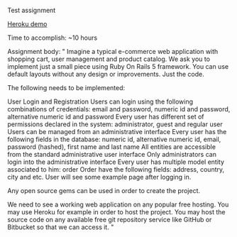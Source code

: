 Test assignment 

[Heroku demo](https://eshop-denis.herokuapp.com)

Time to accomplish: ~10 hours

Assignment body:
"
Imagine a typical e-commerce web application with shopping cart, user management and product catalog. We ask you to implement just a small piece using Ruby On Rails 5 framework. You can use default layouts without any design or improvements. Just the code.

The following needs to be implemented:

User Login and Registration
Users can login using the following combinations of credentials: email and password, numeric id and password, alternative numeric id and password
Every user has different set of permissions declared in the system: administrator, guest and regular user
Users can be managed from an administrative interface
Every user has the following fields in the database: numeric id, alternative numeric id, email, password (hashed), first name and last name
All entities are accessible from the standard administrative user interface
Only administrators can login into the administrative interface
Every user has multiple model entity associated to him: order
Order have the following fields: address, country, city and etc.
User will see some example page after logging in.

Any open source gems can be used in order to create the project. 

We need to see a working web application on any popular free hosting. You may use Heroku for example in order to host the project. You may host the source code on any available free git repository service like GitHub or Bitbucket so that we can access it.
"
